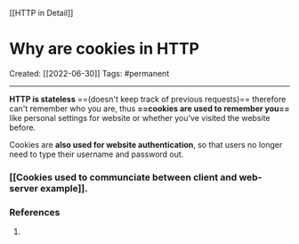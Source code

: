 [[HTTP in Detail]]

# Why are cookies in HTTP
Created:  [[2022-06-30]]
Tags: #permanent 

---
**HTTP is stateless** ==(doesn't keep track of previous requests)== therefore can't remember who you are, thus **==cookies are used to remember you==** like personal settings for website or whether you've visited the website before.  

Cookies are **also used for website authentication**, so that users no longer need to type their username and password out. 


### [[Cookies used to communciate between client and web-server example]].


















### References
1. 